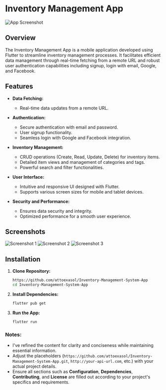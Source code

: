 # Inventory Management App

![App Screenshot](screenshot.png)

## Overview

The Inventory Management App is a mobile application developed using Flutter to streamline inventory management processes. It facilitates efficient data management through real-time fetching from a remote URL and robust user authentication capabilities including signup, login with email, Google, and Facebook.

## Features

- **Data Fetching:**

  - Real-time data updates from a remote URL.

- **Authentication:**

  - Secure authentication with email and password.
  - User signup functionality.
  - Seamless login with Google and Facebook integration.

- **Inventory Management:**

  - CRUD operations (Create, Read, Update, Delete) for inventory items.
  - Detailed item views and management of categories and tags.
  - Powerful search and filter functionalities.

- **User Interface:**

  - Intuitive and responsive UI designed with Flutter.
  - Supports various screen sizes for mobile and tablet devices.

- **Security and Performance:**
  - Ensures data security and integrity.
  - Optimized performance for a smooth user experience.

## Screenshots

![Screenshot 1](screenshots/screenshot1.png)
![Screenshot 2](screenshots/screenshot2.png)
![Screenshot 3](screenshots/screenshot3.png)

## Installation

1. **Clone Repository:**

   ```bash
   https://github.com/attoexasol/Inventory-Management-System-App
   cd Inventory-Management-System-App

   ```

2. **Install Dependencies:**

   ```bash
   flutter pub get

   ```

3. **Run the App:**
   ```bash
   flutter run
   ```

### Notes:

- I've refined the content for clarity and conciseness while maintaining essential information.
- Adjust the placeholders (`https://github.com/attoexasol/Inventory-Management-System-App.git`, `http://your-api-url.com`, etc.) with your actual project details.
- Ensure all sections such as **Configuration**, **Dependencies**, **Contributing**, and **License** are filled out according to your project's specifics and requirements.

